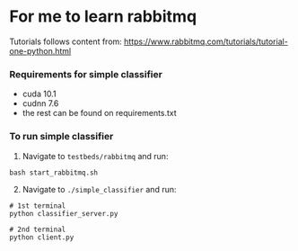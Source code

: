 # For me to learn rabbitmq
Tutorials follows content from: https://www.rabbitmq.com/tutorials/tutorial-one-python.html


### Requirements for simple classifier
- cuda 10.1
- cudnn 7.6
- the rest can be found on requirements.txt

### To run simple classifier
1. Navigate to `testbeds/rabbitmq` and run:
```
bash start_rabbitmq.sh
```

2. Navigate to `./simple_classifier` and run:
```
# 1st terminal
python classifier_server.py

# 2nd terminal
python client.py
```